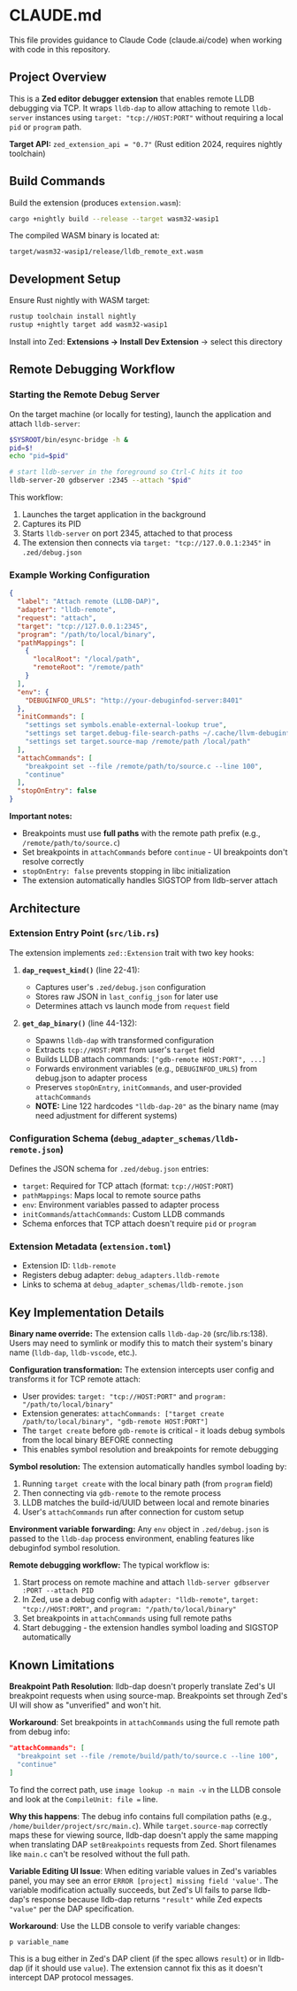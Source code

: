 # CLAUDE.md

This file provides guidance to Claude Code (claude.ai/code) when working with code in this repository.

## Project Overview

This is a **Zed editor debugger extension** that enables remote LLDB debugging via TCP. It wraps `lldb-dap` to allow attaching to remote `lldb-server` instances using `target: "tcp://HOST:PORT"` without requiring a local `pid` or `program` path.

**Target API:** `zed_extension_api = "0.7"` (Rust edition 2024, requires nightly toolchain)

## Build Commands

Build the extension (produces `extension.wasm`):
```bash
cargo +nightly build --release --target wasm32-wasip1
```

The compiled WASM binary is located at:
```
target/wasm32-wasip1/release/lldb_remote_ext.wasm
```

## Development Setup

Ensure Rust nightly with WASM target:
```bash
rustup toolchain install nightly
rustup +nightly target add wasm32-wasip1
```

Install into Zed: **Extensions → Install Dev Extension** → select this directory

## Remote Debugging Workflow

### Starting the Remote Debug Server

On the target machine (or locally for testing), launch the application and attach `lldb-server`:

```bash
$SYSROOT/bin/esync-bridge -h &
pid=$!
echo "pid=$pid"

# start lldb-server in the foreground so Ctrl-C hits it too
lldb-server-20 gdbserver :2345 --attach "$pid"
```

This workflow:
1. Launches the target application in the background
2. Captures its PID
3. Starts `lldb-server` on port 2345, attached to that process
4. The extension then connects via `target: "tcp://127.0.0.1:2345"` in `.zed/debug.json`

### Example Working Configuration

```json
{
  "label": "Attach remote (LLDB-DAP)",
  "adapter": "lldb-remote",
  "request": "attach",
  "target": "tcp://127.0.0.1:2345",
  "program": "/path/to/local/binary",
  "pathMappings": [
    {
      "localRoot": "/local/path",
      "remoteRoot": "/remote/path"
    }
  ],
  "env": {
    "DEBUGINFOD_URLS": "http://your-debuginfod-server:8401"
  },
  "initCommands": [
    "settings set symbols.enable-external-lookup true",
    "settings set target.debug-file-search-paths ~/.cache/llvm-debuginfod/client:~/.cache/debuginfod_client:/usr/lib/debug/.build-id",
    "settings set target.source-map /remote/path /local/path"
  ],
  "attachCommands": [
    "breakpoint set --file /remote/path/to/source.c --line 100",
    "continue"
  ],
  "stopOnEntry": false
}
```

**Important notes:**
- Breakpoints must use **full paths** with the remote path prefix (e.g., `/remote/path/to/source.c`)
- Set breakpoints in `attachCommands` before `continue` - UI breakpoints don't resolve correctly
- `stopOnEntry: false` prevents stopping in libc initialization
- The extension automatically handles SIGSTOP from lldb-server attach

## Architecture

### Extension Entry Point (`src/lib.rs`)

The extension implements `zed::Extension` trait with two key hooks:

1. **`dap_request_kind()`** (line 22-41):
   - Captures user's `.zed/debug.json` configuration
   - Stores raw JSON in `last_config_json` for later use
   - Determines attach vs launch mode from `request` field

2. **`get_dap_binary()`** (line 44-132):
   - Spawns `lldb-dap` with transformed configuration
   - Extracts `tcp://HOST:PORT` from user's `target` field
   - Builds LLDB attach commands: `["gdb-remote HOST:PORT", ...]`
   - Forwards environment variables (e.g., `DEBUGINFOD_URLS`) from debug.json to adapter process
   - Preserves `stopOnEntry`, `initCommands`, and user-provided `attachCommands`
   - **NOTE:** Line 122 hardcodes `"lldb-dap-20"` as the binary name (may need adjustment for different systems)

### Configuration Schema (`debug_adapter_schemas/lldb-remote.json`)

Defines the JSON schema for `.zed/debug.json` entries:
- `target`: Required for TCP attach (format: `tcp://HOST:PORT`)
- `pathMappings`: Maps local to remote source paths
- `env`: Environment variables passed to adapter process
- `initCommands`/`attachCommands`: Custom LLDB commands
- Schema enforces that TCP attach doesn't require `pid` or `program`

### Extension Metadata (`extension.toml`)

- Extension ID: `lldb-remote`
- Registers debug adapter: `debug_adapters.lldb-remote`
- Links to schema at `debug_adapter_schemas/lldb-remote.json`

## Key Implementation Details

**Binary name override:** The extension calls `lldb-dap-20` (src/lib.rs:138). Users may need to symlink or modify this to match their system's binary name (`lldb-dap`, `lldb-vscode`, etc.).

**Configuration transformation:** The extension intercepts user config and transforms it for TCP remote attach:
- User provides: `target: "tcp://HOST:PORT"` and `program: "/path/to/local/binary"`
- Extension generates: `attachCommands: ["target create /path/to/local/binary", "gdb-remote HOST:PORT"]`
- The `target create` before `gdb-remote` is critical - it loads debug symbols from the local binary BEFORE connecting
- This enables symbol resolution and breakpoints for remote debugging

**Symbol resolution:** The extension automatically handles symbol loading by:
1. Running `target create` with the local binary path (from `program` field)
2. Then connecting via `gdb-remote` to the remote process
3. LLDB matches the build-id/UUID between local and remote binaries
4. User's `attachCommands` run after connection for custom setup

**Environment variable forwarding:** Any `env` object in `.zed/debug.json` is passed to the `lldb-dap` process environment, enabling features like debuginfod symbol resolution.

**Remote debugging workflow:** The typical workflow is:
1. Start process on remote machine and attach `lldb-server gdbserver :PORT --attach PID`
2. In Zed, use a debug config with `adapter: "lldb-remote"`, `target: "tcp://HOST:PORT"`, and `program: "/path/to/local/binary"`
3. Set breakpoints in `attachCommands` using full remote paths
4. Start debugging - the extension handles symbol loading and SIGSTOP automatically

## Known Limitations

**Breakpoint Path Resolution**: lldb-dap doesn't properly translate Zed's UI breakpoint requests when using source-map. Breakpoints set through Zed's UI will show as "unverified" and won't hit.

**Workaround**: Set breakpoints in `attachCommands` using the full remote path from debug info:
```json
"attachCommands": [
  "breakpoint set --file /remote/build/path/to/source.c --line 100",
  "continue"
]
```

To find the correct path, use `image lookup -n main -v` in the LLDB console and look at the `CompileUnit: file =` line.

**Why this happens**: The debug info contains full compilation paths (e.g., `/home/builder/project/src/main.c`). While `target.source-map` correctly maps these for viewing source, lldb-dap doesn't apply the same mapping when translating DAP `setBreakpoints` requests from Zed. Short filenames like `main.c` can't be resolved without the full path.

**Variable Editing UI Issue**: When editing variable values in Zed's variables panel, you may see an error `ERROR [project] missing field 'value'`. The variable modification actually succeeds, but Zed's UI fails to parse lldb-dap's response because lldb-dap returns `"result"` while Zed expects `"value"` per the DAP specification.

**Workaround**: Use the LLDB console to verify variable changes:
```
p variable_name
```

This is a bug either in Zed's DAP client (if the spec allows `result`) or in lldb-dap (if it should use `value`). The extension cannot fix this as it doesn't intercept DAP protocol messages.
